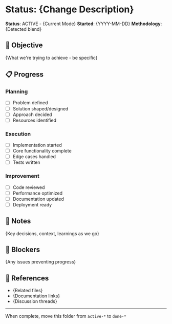 # Status: {Change Description}

**Status**: ACTIVE - {Current Mode} **Started**: {YYYY-MM-DD} **Methodology**:
{Detected blend}

## 🎯 Objective

{What we're trying to achieve - be specific}

## 📋 Progress

### Planning

- [ ] Problem defined
- [ ] Solution shaped/designed
- [ ] Approach decided
- [ ] Resources identified

### Execution

- [ ] Implementation started
- [ ] Core functionality complete
- [ ] Edge cases handled
- [ ] Tests written

### Improvement

- [ ] Code reviewed
- [ ] Performance optimized
- [ ] Documentation updated
- [ ] Deployment ready

## 📝 Notes

{Key decisions, context, learnings as we go}

## 🚧 Blockers

{Any issues preventing progress}

## 🔗 References

- {Related files}
- {Documentation links}
- {Discussion threads}

---

When complete, move this folder from `active-*` to `done-*`
